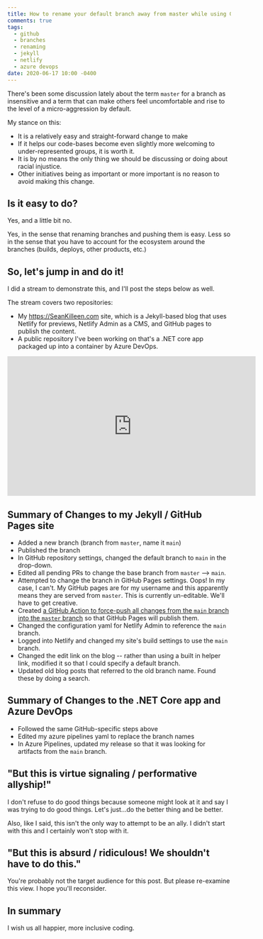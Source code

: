 ```yaml
---
title: How to rename your default branch away from master while using GitHub pages
comments: true
tags:
  - github
  - branches
  - renaming
  - jekyll
  - netlify
  - azure devops
date: 2020-06-17 10:00 -0400
---
```

There's been some discussion lately about the term `master` for a branch as insensitive and a term that can make others feel uncomfortable and rise to the level of a micro-aggression by default. 

My stance on this:

* It is a relatively easy and straight-forward change to make
* If it helps our code-bases become even slightly more welcoming to under-represented groups, it is worth it.
* It is by no means the only thing we should be discussing or doing about racial injustice.
* Other initiatives being as important or more important is no reason to avoid making this change.

## Is it easy to do?

Yes, and a little bit no. 

Yes, in the sense that renaming branches and pushing them is easy. Less so in the sense that you have to account for the ecosystem around the branches (builds, deploys, other products, etc.) 

## So, let's jump in and do it! 

I did a stream to demonstrate this, and I'll post the steps below as well. 

The stream covers two repositories:

* My <https://SeanKilleen.com> site, which is a Jekyll-based blog that uses Netlify for previews, Netlify Admin as a CMS, and GitHub pages to publish the content.
* A public repository I've been working on that's a .NET core app packaged up into a container by Azure DevOps. 

<iframe width="560" height="315" src="https://www.youtube.com/embed/WlLpZt5Is2Y" frameborder="0" allow="accelerometer; autoplay; encrypted-media; gyroscope; picture-in-picture" allowfullscreen></iframe>

## Summary of Changes to my Jekyll / GitHub Pages site

* Added a new branch (branch from `master`, name it `main`)
* Published the branch
* In GitHub repository settings, changed the default branch to `main` in the drop-down.
* Edited all pending PRs to change the base branch from `master` --> `main`.
* Attempted to change the branch in GitHub Pages settings. Oops! In my case, I can't. My GitHub pages are for my username and this apparently means they are served from `master`. This is currently un-editable. We'll have to get creative.
* Created [a GitHub Action to force-push all changes from the `main` branch into the `master` branch](https://github.com/SeanKilleen/seankilleen.github.io/blob/main/.github/workflows/push-main-to-master-for-github-pages.yml) so that GitHub Pages will publish them.
* Changed the configuration yaml for Netlify Admin to reference the `main` branch.
* Logged into Netlify and changed my site's build settings to use the `main` branch.
* Changed the edit link on the blog -- rather than using a built in helper link, modified it so that I could specify a default branch.
* Updated old blog posts that referred to the old branch name. Found these by doing a search.

## Summary of Changes to the .NET Core app and Azure DevOps

* Followed the same GitHub-specific steps above
* Edited my azure pipelines yaml to replace the branch names
* In Azure Pipelines, updated my release so that it was looking for artifacts from the `main` branch.

## "But this is virtue signaling / performative allyship!" 

I don't refuse to do good things because someone might look at it and say I was trying to do good things. Let's just...do the better thing and be better.

Also, like I said, this isn't the only way to attempt to be an ally. I didn't start with this and I certainly won't stop with it.

## "But this is absurd / ridiculous! We shouldn't have to do this." 

You're probably not the target audience for this post. But please re-examine this view. I hope you'll reconsider.

## In summary

I wish us all happier, more inclusive coding.

